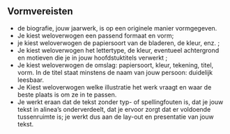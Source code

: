 ## Vormvereisten

- de biografie, jouw jaarwerk, is op een originele manier vormgegeven.
- Je kiest weloverwogen een passend formaat en vorm;
- je kiest weloverwogen de papiersoort van de bladeren, de kleur, enz. ;
- Je kiest weloverwogen het lettertype, de kleur, eventueel achtergrond en motieven die je in jouw hoofdstuktitels verwerkt ;
- Je kiest weloverwogen de omslag: papiersoort, kleur, tekening, titel, vorm. In de titel staat minstens de naam van jouw persoon: duidelijk leesbaar.
- Je Kiest weloverwogen welke illustratie het werk vraagt en waar de beste plaats is om ze in te passen.
- Je werkt eraan dat de tekst zonder typ- of spellingfouten is, dat je jouw tekst in alinea’s onderverdeelt, dat je ervoor zorgt dat er voldoende tussenruimte is; je werkt dus aan de lay-out en presentatie van jouw tekst.
